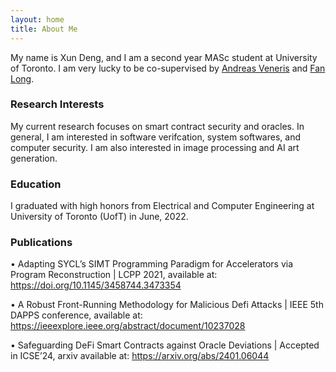```yaml
---
layout: home
title: About Me
---
```

My name is Xun Deng, and I am a second year MASc student at University of Toronto. I am very lucky to be co-supervised by [Andreas Veneris](https://www.eecg.utoronto.ca/~veneris/AndreasVeneris.htm) and [Fan Long](https://www.cs.toronto.edu/~fanl/). 

### Research Interests
My current research focuses on smart contract security and oracles. In general, I am interested in software verifcation, system softwares, and computer security. I am also interested in image processing and AI art generation. 

### Education
I graduated with high honors from Electrical and Computer Engineering at University of Toronto (UofT) in June, 2022.

### Publications
•	Adapting SYCL’s SIMT Programming Paradigm for Accelerators via Program Reconstruction | LCPP 2021, available at: https://doi.org/10.1145/3458744.3473354

•	A Robust Front-Running Methodology for Malicious Defi Attacks | IEEE 5th DAPPS conference, available at: https://ieeexplore.ieee.org/abstract/document/10237028

•	Safeguarding DeFi Smart Contracts against Oracle Deviations | Accepted in ICSE’24, arxiv available at: https://arxiv.org/abs/2401.06044




